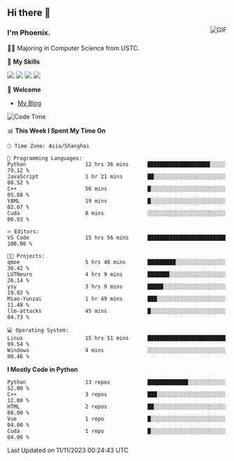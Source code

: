 ## Hi there 👋
<img align="right" alt="GIF" src="https://raw.githubusercontent.com/JoeyBling/JoeyBling/master/pic/pusheencode.gif" />

### I'm Phoenix.

👨‍🎓 Majoring in Computer Science from USTC.

🌟 **My Skills**

![](https://img.shields.io/badge/-Python-3e74a2?style=flat-square&logo=Python&logoColor=fff)
![](https://img.shields.io/badge/-C++-9f62a5?style=flat&logo=cplusplus&logoColor=white)
![](https://img.shields.io/badge/-Linux-185886?style=flat-square&logo=Linux&logoColor=fff)
![](https://img.shields.io/badge/-Rust-ff4136?style=flat-square&logo=Rust&logoColor=fff)

💬 **Welcome**

- [My Blog](https://ysy-phoenix.github.io/)

<!--START_SECTION:waka-->
![Code Time](http://img.shields.io/badge/Code%20Time-409%20hrs%2051%20mins-blue)

📊 **This Week I Spent My Time On** 

```text
🕑︎ Time Zone: Asia/Shanghai

💬 Programming Languages: 
Python                   12 hrs 36 mins      ████████████████████░░░░░   79.12 % 
JavaScript               1 hr 21 mins        ██░░░░░░░░░░░░░░░░░░░░░░░   08.52 % 
C++                      56 mins             █░░░░░░░░░░░░░░░░░░░░░░░░   05.88 % 
YAML                     19 mins             █░░░░░░░░░░░░░░░░░░░░░░░░   02.07 % 
Cuda                     8 mins              ░░░░░░░░░░░░░░░░░░░░░░░░░   00.93 % 

🔥 Editors: 
VS Code                  15 hrs 56 mins      █████████████████████████   100.00 % 

🐱‍💻 Projects: 
qmoe                     5 hrs 48 mins       █████████░░░░░░░░░░░░░░░░   36.42 % 
LUTNeuro                 4 hrs 9 mins        ███████░░░░░░░░░░░░░░░░░░   26.14 % 
ysy                      3 hrs 9 mins        █████░░░░░░░░░░░░░░░░░░░░   19.82 % 
Miao-Yunzai              1 hr 49 mins        ███░░░░░░░░░░░░░░░░░░░░░░   11.48 % 
llm-attacks              45 mins             █░░░░░░░░░░░░░░░░░░░░░░░░   04.73 % 

💻 Operating System: 
Linux                    15 hrs 51 mins      █████████████████████████   99.54 % 
Windows                  4 mins              ░░░░░░░░░░░░░░░░░░░░░░░░░   00.46 % 
```

**I Mostly Code in Python** 

```text
Python                   13 repos            █████████████░░░░░░░░░░░░   52.00 % 
C++                      3 repos             ███░░░░░░░░░░░░░░░░░░░░░░   12.00 % 
HTML                     2 repos             ██░░░░░░░░░░░░░░░░░░░░░░░   08.00 % 
Vue                      1 repo              █░░░░░░░░░░░░░░░░░░░░░░░░   04.00 % 
Cuda                     1 repo              █░░░░░░░░░░░░░░░░░░░░░░░░   04.00 % 
```




 Last Updated on 11/11/2023 00:24:43 UTC
<!--END_SECTION:waka-->

<!--
**ysy-phoenix/ysy-phoenix** is a ✨ _special_ ✨ repository because its `README.md` (this file) appears on your GitHub profile.

Here are some ideas to get you started:

- 🔭 I’m currently working on ...
- 🌱 I’m currently learning ...
- 👯 I’m looking to collaborate on ...
- 🤔 I’m looking for help with ...
- 💬 Ask me about ...
- 📫 How to reach me: ...
- 😄 Pronouns: ...
- ⚡ Fun fact: ...
-->
